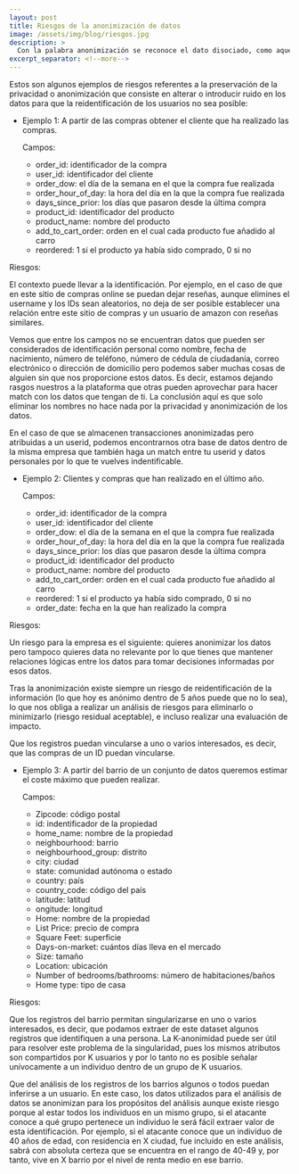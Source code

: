 ```yaml
---
layout: post
title: Riesgos de la anonimización de datos
image: /assets/img/blog/riesgos.jpg
description: >
  Con la palabra anonimización se reconoce el dato disociado, como aquel que no permite la identificación de un afectado o interesado.
excerpt_separator: <!--more-->
---
```

Estos son algunos ejemplos de riesgos referentes a la preservación de la privacidad o anonimización que consiste en alterar o introducir ruido en los datos para que la reidentificación de los usuarios no sea posible:
<!--more-->

* Ejemplo 1: A partir de las compras obtener el cliente que ha realizado las compras.

  Campos:

  - order_id: identificador de la compra
  - user_id: identificador del cliente
  - order_dow: el día de la semana en el que la compra fue realizada
  - order_hour_of_day: la hora del día en la que la compra fue realizada
  - days_since_prior: los días que pasaron desde la última compra
  - product_id: identificador del producto
  - product_name: nombre del producto
  - add_to_cart_order: orden en el cual cada producto fue añadido al carro
  - reordered: 1 si el producto ya había sido comprado, 0 si no

Riesgos:

El contexto puede llevar a la identificación. Por ejemplo, en el caso de que en este sitio de compras online se puedan dejar reseñas, aunque elimines el username y los IDs sean aleatorios, no deja de ser posible establecer una relación entre este sitio de compras y un usuario de amazon con reseñas similares.

Vemos que entre los campos no se encuentran datos que pueden ser considerados de identificación personal como nombre, fecha de nacimiento, número de teléfono, número de cédula de ciudadanía, correo electrónico o dirección de domicilio pero podemos saber muchas cosas de alguien sin que nos proporcione estos datos. Es decir, estamos dejando rasgos nuestros a la plataforma que otras pueden aprovechar para hacer match con los datos que tengan de ti. La conclusión aquí es que solo eliminar los nombres no hace nada por la privacidad y anonimización de los datos.

En el caso de que se almacenen transacciones anonimizadas pero atribuidas a un userid, podemos encontrarnos otra base de datos dentro de la misma empresa que también haga un match entre tu userid y datos personales por lo que te vuelves indentificable.



* Ejemplo 2: Clientes y compras que han realizado en el último año.

  Campos:

  - order_id: identificador de la compra
  - user_id: identificador del cliente
  - order_dow: el día de la semana en el que la compra fue realizada
  - order_hour_of_day: la hora del día en la que la compra fue realizada
  - days_since_prior: los días que pasaron desde la última compra
  - product_id: identificador del producto
  - product_name: nombre del producto
  - add_to_cart_order: orden en el cual cada producto fue añadido al carro
  - reordered: 1 si el producto ya había sido comprado, 0 si no
  - order_date: fecha en la que han realizado la compra

Riesgos:

Un riesgo para la empresa es el siguiente: quieres anonimizar los datos pero tampoco quieres data no relevante por lo que tienes que mantener relaciones lógicas entre los datos para tomar decisiones informadas por esos datos.

Tras la anonimización existe siempre un riesgo de reidentificación de la información (lo que hoy es anónimo dentro de 5 años puede que no lo sea), lo que nos obliga a realizar un análisis de riesgos para eliminarlo o minimizarlo (riesgo residual aceptable), e incluso realizar una evaluación de impacto.

Que los registros puedan vincularse a uno o varios interesados, es decir, que las compras de un ID puedan vincularse.

* Ejemplo 3: A partir del barrio de un conjunto de datos queremos estimar el coste máximo que pueden realizar.

  Campos:

  - Zipcode: código postal
  - id: indentificador de la propiedad
  - home_name: nombre de la propiedad
  - neighbourhood: barrio
  - neighbourhood_group: distrito
  - city: ciudad
  - state: comunidad autónoma o estado
  - country: país
  - country_code: código del país
  - latitude: latitud
  - ongitude: longitud
  - Home: nombre de la propiedad
  - List Price: precio de compra
  - Square Feet: superficie
  - Days-on-market: cuántos días lleva en el mercado
  - Size: tamaño
  - Location: ubicación
  - Number of bedrooms/bathrooms: número de habitaciones/baños
  - Home type: tipo de casa

Riesgos:

Que los registros del barrio permitan singularizarse en uno o varios interesados, es decir, que podamos extraer de este dataset algunos registros que identifiquen a una persona. La K-anonimidad puede ser útil para resolver este problema de la singularidad, pues los mismos atributos son compartidos por K usuarios y por lo tanto no es posible señalar unívocamente a un individuo dentro de un grupo de K usuarios.

Que del análisis de los registros de los barrios algunos o todos puedan inferirse a un usuario. En este caso, los datos utilizados para el análisis de datos se anonimizan para los propósitos del análisis aunque existe riesgo porque al estar todos los individuos en un mismo grupo, si el atacante conoce a qué grupo pertenece un individuo le será fácil extraer valor de esta identificación. Por ejemplo, si el atacante conoce que un individuo de 40 años de edad, con residencia en X ciudad, fue incluido en este análisis, sabrá con absoluta certeza que se encuentra en el rango de 40-49 y, por tanto, vive en X barrio por el nivel de renta medio en ese barrio.
